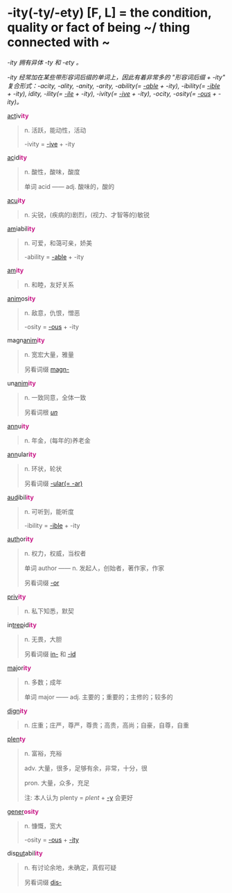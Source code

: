 # -ity(-ty/-ety) [F, L] = the condition, quality or fact of being ~/ thing connected with ~

*-ity 拥有异体 -ty 和 -ety 。*

*-ity 经常加在某些带形容词后缀的单词上，因此有着非常多的 "形容词后缀 + -ity" 复合形式：-acity, -ality, -anity, -arity, -ability(= [-able](-able.md) + -ity), -ibility(= [-ible](-able.md) + -ity), idity, -ility(= [-ile](-ile.md) + -ity), -ivity(= [-ive](-ive.md) + -ity), -ocity, -osity(= [-ous](-ous.md) + -ity)。*

[act](_act_.md)iv<b style="color: #C71585;">ity</b>
> n. 活跃，能动性，活动
>
> -ivity = [-ive](-ive.md) + -ity

[ac](_ac_.md)id<b style="color: #C71585;">ity</b>
> n. 酸性，酸味，酸度
>
> 单词 acid —— adj. 酸味的，酸的

[acu](_ac_.md)<b style="color: #C71585;">ity</b>
> n. 尖锐，(疾病的)剧烈，(视力、才智等的)敏锐

[am](_am_.md)iabil<b style="color: #C71585;">ity</b>
> n. 可爱，和蔼可亲，娇美
>
> -ability = [-able](-able.md) + -ity

[am](_am_.md)<b style="color: #C71585;">ity</b>
> n. 和睦，友好关系

[anim](_anim_.md)os<b style="color: #C71585;">ity</b>
> n. 敌意，仇恨，憎恶
>
> -osity = [-ous](-ous.md) + -ity

magn[anim](_anim_.md)<b style="color: #C71585;">ity</b>
> n. 宽宏大量，雅量
>
> 另看词缀 [magn-](magn-.md)

un[anim](_anim_.md)<b style="color: #C71585;">ity</b>
> n. 一致同意，全体一致
>
> 另看词根 [_un_](_un_.md)

[ann](_ann_.md)u<b style="color: #C71585;">ity</b>
> n. 年金，(每年的)养老金

[ann](_ann_.md)ular<b style="color: #C71585;">ity</b>
> n. 环状，轮状
>
> 另看词缀 [-ular(= -ar)](-ar.md)

[aud](_aud_.md)ibil<b style="color: #C71585;">ity</b>
> n. 可听到，能听度
>
> -ibility = [-ible](-able.md) + -ity

[auth](_aug_.md)or<b style="color: #C71585;">ity</b>
> n. 权力，权威，当权者
>
> 单词 author —— n. 发起人，创始者，著作家，作家
>
> 另看词缀 [-or](-or.md)

[priv](_priv_.md)<b style="color: #C71585;">ity</b>
> n. 私下知悉，默契

in[trep](_trem_.md)id<b style="color: #C71585;">ity</b>
> n. 无畏，大胆
>
> 另看词缀 [in-](in-.1.md) 和 [-id](-id.md)

[maj](_magn_.md)or<b style="color: #C71585;">ity</b>
> n. 多数；成年
>
> 单词 major —— adj. 主要的；重要的；主修的；较多的

[dign](_dign_.md)<b style="color: #C71585;">ity</b>
> n. 庄重；庄严，尊严，尊贵；高贵，高尚；自豪，自尊，自重

[plen](_ple_.md)<b style="color: #C71585;">ty</b>
> n. 富裕，充裕
>
> adv. 大量，很多，足够有余，非常，十分，很
>
> pron. 大量，众多，充足
>
> 注: 本人认为 plenty = _plent_ + [-y](-y.2.md) 会更好

[gener](_gen_.md)<b style="color: #C71585;">osity</b>
> n. 慷慨，宽大
>
> -osity = [-ous](-ous.md) + [-ity](-ity.md)

dis[put](_put_.md)abil<b style="color: #C71585;">ity</b>
> n. 有讨论余地，未确定，真假可疑
>
> 另看词缀 [dis-](dis-.md)